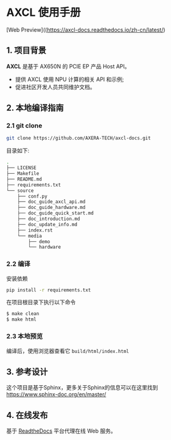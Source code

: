 # AXCL 使用手册

[Web Preview]((https://axcl-docs.readthedocs.io/zh-cn/latest/)

## 1. 项目背景

**AXCL** 是基于 AX650N 的 PCIE EP 产品 Host API。

- 提供 AXCL 使用 NPU 计算的相关 API 和示例;
- 促进社区开发人员共同维护文档。

## 2. 本地编译指南

### 2.1 git clone

```bash
git clone https://github.com/AXERA-TECH/axcl-docs.git
```

目录如下:

```bash
.
├── LICENSE
├── Makefile
├── README.md
├── requirements.txt
└── source
    ├── conf.py
    ├── doc_guide_axcl_api.md
    ├── doc_guide_hardware.md
    ├── doc_guide_quick_start.md
    ├── doc_introduction.md
    ├── doc_update_info.md
    ├── index.rst
    └── media
        ├── demo
        └── hardware
```

### 2.2 编译

安装依赖

```bash
pip install -r requirements.txt
```

在项目根目录下执行以下命令

```bash
$ make clean
$ make html
```

### 2.3 本地预览

编译后，使用浏览器查看它 `build/html/index.html`

## 3. 参考设计

这个项目是基于Sphinx，更多关于Sphinx的信息可以在这里找到 https://www.sphinx-doc.org/en/master/

## 4. 在线发布

基于 [ReadtheDocs](https://readthedocs.org/) 平台代理在线 Web 服务。
